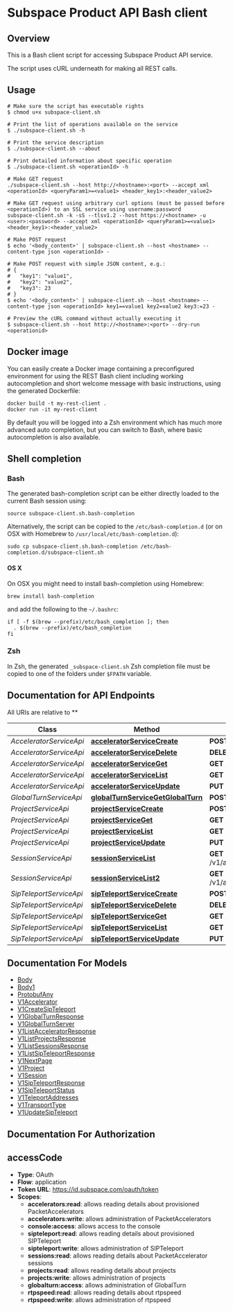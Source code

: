 # Subspace Product API Bash client

## Overview

This is a Bash client script for accessing Subspace Product API service.

The script uses cURL underneath for making all REST calls.

## Usage

```shell
# Make sure the script has executable rights
$ chmod u+x subspace-client.sh

# Print the list of operations available on the service
$ ./subspace-client.sh -h

# Print the service description
$ ./subspace-client.sh --about

# Print detailed information about specific operation
$ ./subspace-client.sh <operationId> -h

# Make GET request
./subspace-client.sh --host http://<hostname>:<port> --accept xml <operationId> <queryParam1>=<value1> <header_key1>:<header_value2>

# Make GET request using arbitrary curl options (must be passed before <operationId>) to an SSL service using username:password
subspace-client.sh -k -sS --tlsv1.2 --host https://<hostname> -u <user>:<password> --accept xml <operationId> <queryParam1>=<value1> <header_key1>:<header_value2>

# Make POST request
$ echo '<body_content>' | subspace-client.sh --host <hostname> --content-type json <operationId> -

# Make POST request with simple JSON content, e.g.:
# {
#   "key1": "value1",
#   "key2": "value2",
#   "key3": 23
# }
$ echo '<body_content>' | subspace-client.sh --host <hostname> --content-type json <operationId> key1==value1 key2=value2 key3:=23 -

# Preview the cURL command without actually executing it
$ subspace-client.sh --host http://<hostname>:<port> --dry-run <operationid>

```

## Docker image

You can easily create a Docker image containing a preconfigured environment
for using the REST Bash client including working autocompletion and short
welcome message with basic instructions, using the generated Dockerfile:

```shell
docker build -t my-rest-client .
docker run -it my-rest-client
```

By default you will be logged into a Zsh environment which has much more
advanced auto completion, but you can switch to Bash, where basic autocompletion
is also available.

## Shell completion

### Bash

The generated bash-completion script can be either directly loaded to the current Bash session using:

```shell
source subspace-client.sh.bash-completion
```

Alternatively, the script can be copied to the `/etc/bash-completion.d` (or on OSX with Homebrew to `/usr/local/etc/bash-completion.d`):

```shell
sudo cp subspace-client.sh.bash-completion /etc/bash-completion.d/subspace-client.sh
```

#### OS X

On OSX you might need to install bash-completion using Homebrew:

```shell
brew install bash-completion
```

and add the following to the `~/.bashrc`:

```shell
if [ -f $(brew --prefix)/etc/bash_completion ]; then
  . $(brew --prefix)/etc/bash_completion
fi
```

### Zsh

In Zsh, the generated `_subspace-client.sh` Zsh completion file must be copied to one of the folders under `$FPATH` variable.

## Documentation for API Endpoints

All URIs are relative to **

Class | Method | HTTP request | Description
------------ | ------------- | ------------- | -------------
*AcceleratorServiceApi* | [**acceleratorServiceCreate**](docs/AcceleratorServiceApi.md#acceleratorservicecreate) | **POST** /v1/accelerator | 
*AcceleratorServiceApi* | [**acceleratorServiceDelete**](docs/AcceleratorServiceApi.md#acceleratorservicedelete) | **DELETE** /v1/accelerator/{id} | 
*AcceleratorServiceApi* | [**acceleratorServiceGet**](docs/AcceleratorServiceApi.md#acceleratorserviceget) | **GET** /v1/accelerator/{id} | 
*AcceleratorServiceApi* | [**acceleratorServiceList**](docs/AcceleratorServiceApi.md#acceleratorservicelist) | **GET** /v1/accelerator | 
*AcceleratorServiceApi* | [**acceleratorServiceUpdate**](docs/AcceleratorServiceApi.md#acceleratorserviceupdate) | **PUT** /v1/accelerator/{id} | 
*GlobalTurnServiceApi* | [**globalTurnServiceGetGlobalTurn**](docs/GlobalTurnServiceApi.md#globalturnservicegetglobalturn) | **POST** /v1/globalturn | 
*ProjectServiceApi* | [**projectServiceCreate**](docs/ProjectServiceApi.md#projectservicecreate) | **POST** /v1/project | 
*ProjectServiceApi* | [**projectServiceGet**](docs/ProjectServiceApi.md#projectserviceget) | **GET** /v1/project/{id} | 
*ProjectServiceApi* | [**projectServiceList**](docs/ProjectServiceApi.md#projectservicelist) | **GET** /v1/project | 
*ProjectServiceApi* | [**projectServiceUpdate**](docs/ProjectServiceApi.md#projectserviceupdate) | **PUT** /v1/project/{id} | 
*SessionServiceApi* | [**sessionServiceList**](docs/SessionServiceApi.md#sessionservicelist) | **GET** /v1/accelerator/{accelerator_id}/session | 
*SessionServiceApi* | [**sessionServiceList2**](docs/SessionServiceApi.md#sessionservicelist2) | **GET** /v1/accelerators/{accelerator_id}/sessions | 
*SipTeleportServiceApi* | [**sipTeleportServiceCreate**](docs/SipTeleportServiceApi.md#sipteleportservicecreate) | **POST** /v1/sipteleport | 
*SipTeleportServiceApi* | [**sipTeleportServiceDelete**](docs/SipTeleportServiceApi.md#sipteleportservicedelete) | **DELETE** /v1/sipteleport/{id} | 
*SipTeleportServiceApi* | [**sipTeleportServiceGet**](docs/SipTeleportServiceApi.md#sipteleportserviceget) | **GET** /v1/sipteleport/{id} | 
*SipTeleportServiceApi* | [**sipTeleportServiceList**](docs/SipTeleportServiceApi.md#sipteleportservicelist) | **GET** /v1/sipteleport | 
*SipTeleportServiceApi* | [**sipTeleportServiceUpdate**](docs/SipTeleportServiceApi.md#sipteleportserviceupdate) | **PUT** /v1/sipteleport/{id} | 


## Documentation For Models

 - [Body](docs/Body.md)
 - [Body1](docs/Body1.md)
 - [ProtobufAny](docs/ProtobufAny.md)
 - [V1Accelerator](docs/V1Accelerator.md)
 - [V1CreateSipTeleport](docs/V1CreateSipTeleport.md)
 - [V1GlobalTurnResponse](docs/V1GlobalTurnResponse.md)
 - [V1GlobalTurnServer](docs/V1GlobalTurnServer.md)
 - [V1ListAcceleratorResponse](docs/V1ListAcceleratorResponse.md)
 - [V1ListProjectsResponse](docs/V1ListProjectsResponse.md)
 - [V1ListSessionsResponse](docs/V1ListSessionsResponse.md)
 - [V1ListSipTeleportResponse](docs/V1ListSipTeleportResponse.md)
 - [V1NextPage](docs/V1NextPage.md)
 - [V1Project](docs/V1Project.md)
 - [V1Session](docs/V1Session.md)
 - [V1SipTeleportResponse](docs/V1SipTeleportResponse.md)
 - [V1SipTeleportStatus](docs/V1SipTeleportStatus.md)
 - [V1TeleportAddresses](docs/V1TeleportAddresses.md)
 - [V1TransportType](docs/V1TransportType.md)
 - [V1UpdateSipTeleport](docs/V1UpdateSipTeleport.md)


## Documentation For Authorization


## accessCode


- **Type**: OAuth
- **Flow**: application
- **Token URL**: https://id.subspace.com/oauth/token
- **Scopes**:
  - **accelerators:read**: allows reading details about provisioned PacketAccelerators
  - **accelerators:write**: allows administration of PacketAccelerators
  - **console:access**: allows access to the console
  - **sipteleport:read**: allows reading details about provisioned SIPTeleport
  - **sipteleport:write**: allows administration of SIPTeleport
  - **sessions:read**: allows reading details about PacketAccelerator sessions
  - **projects:read**: allows reading details about projects
  - **projects:write**: allows administration of projects
  - **globalturn:access**: allows administration of GlobalTurn
  - **rtpspeed:read**: allows reading details about rtpspeed
  - **rtpspeed:write**: allows administration of rtpspeed

